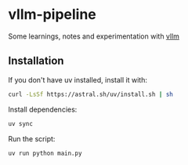 # vllm-pipeline

Some learnings, notes and experimentation with [vllm](https://github.com/vllm-project/vllm) 

## Installation


If you don't have uv installed, install it with:
```bash
curl -LsSf https://astral.sh/uv/install.sh | sh
```


Install dependencies:
```bash
uv sync
```


Run the script:
```bash
uv run python main.py
```
